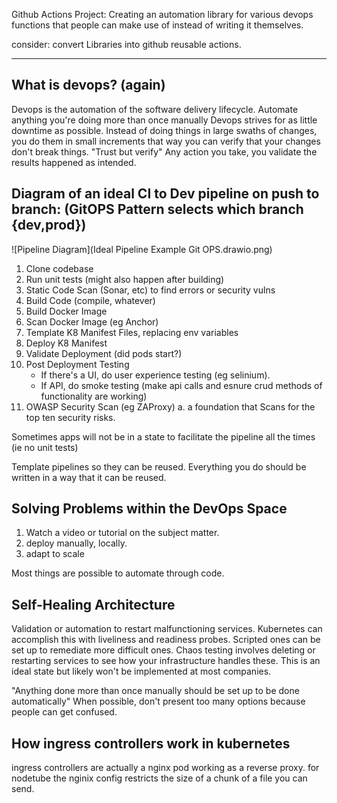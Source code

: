 Github Actions Project: Creating an automation library for various devops functions that people can make use of instead of writing it themselves. 

consider: convert Libraries into github reusable actions.
 
--------------
## What is devops? (again)
Devops is the automation of the software delivery lifecycle. Automate anything you're doing more than once manually
Devops strives for as little downtime as possible. Instead of doing things in large swaths of changes, you do them in small increments that way you can verify that your changes don't break things. 
"Trust but verify" Any action you take, you validate the results happened as intended.

## Diagram of an ideal CI to Dev pipeline on push to branch: (GitOPS Pattern selects which branch {dev,prod})

![Pipeline Diagram](Ideal Pipeline Example Git OPS.drawio.png)
1. Clone codebase
2. Run unit tests (might also happen after building)
3. Static Code Scan (Sonar, etc) to find errors or security vulns
4. Build Code (compile, whatever)
5. Build Docker Image
6. Scan Docker Image (eg Anchor)
7. Template K8 Manifest Files, replacing env variables
8. Deploy K8 Manifest
9. Validate Deployment (did pods start?)
10. Post Deployment Testing
	- If there's a UI, do user experience testing (eg selinium). 
	- If API, do smoke testing (make api calls and esnure crud methods of functionality are working)
11. OWASP Security Scan (eg ZAProxy) 
	a. a foundation that Scans for the top ten security risks. 

Sometimes apps will not be in a state to facilitate the pipeline all the times (ie no unit tests)

Template pipelines so they can be reused. Everything you do should be written in a way that it can be reused.

## Solving Problems within the DevOps Space
1. Watch a video or tutorial on the subject matter.
2. deploy manually, locally.
3. adapt to scale

Most things are possible to automate through code.

## Self-Healing Architecture
Validation or automation to restart malfunctioning services.
Kubernetes can accomplish this with liveliness and readiness probes. Scripted ones can be set up to remediate more difficult ones. 
Chaos testing involves deleting or restarting services to see how your infrastructure handles these. 
This is an ideal state but likely won't be implemented at most companies. 

"Anything done more than once manually should be set up to be done automatically"
When possible, don't present too many options because people can get confused. 

## How ingress controllers work in kubernetes 
ingress controllers are actually a nginx pod working as a reverse proxy. for nodetube the nginix config restricts the size of a chunk of a file you can send. 
